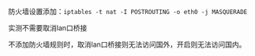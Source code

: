 防火墙设置添加：`iptables -t nat -I POSTROUTING -o eth0 -j MASQUERADE`

实测不需要取消lan口桥接

不添加防火墙规则时，取消lan口桥接则无法访问国外，开启则无法访问国内。